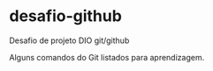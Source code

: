 # desafio-github
Desafio de projeto DIO git/github

Alguns comandos do Git listados para aprendizagem.
